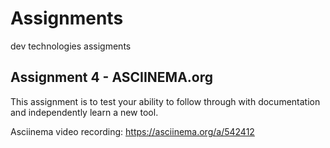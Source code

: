 # Assignments
dev technologies assigments


## Assignment 4 - ASCIINEMA.org
This assignment is to test your ability to follow through with documentation and independently learn a new tool.

Asciinema video recording: https://asciinema.org/a/542412